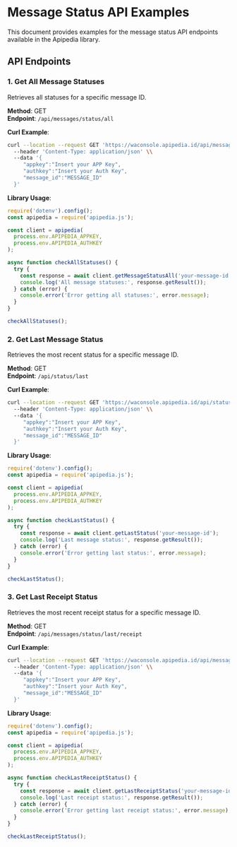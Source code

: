 # Message Status API Examples

This document provides examples for the message status API endpoints available in the Apipedia library.

## API Endpoints

### 1. Get All Message Statuses
Retrieves all statuses for a specific message ID.

**Method**: GET  
**Endpoint**: `/api/messages/status/all`

**Curl Example**:
```bash
curl --location --request GET 'https://waconsole.apipedia.id/api/messages/status/all' \\
  --header 'Content-Type: application/json' \\
  --data '{
     "appkey":"Insert your APP Key",
     "authkey":"Insert your Auth Key",
     "message_id":"MESSAGE_ID"
  }'
```

**Library Usage**:
```javascript
require('dotenv').config();
const apipedia = require('apipedia.js');

const client = apipedia(
  process.env.APIPEDIA_APPKEY, 
  process.env.APIPEDIA_AUTHKEY
);

async function checkAllStatuses() {
  try {
    const response = await client.getMessageStatusAll('your-message-id');
    console.log('All message statuses:', response.getResult());
  } catch (error) {
    console.error('Error getting all statuses:', error.message);
  }
}

checkAllStatuses();
```

### 2. Get Last Message Status
Retrieves the most recent status for a specific message ID.

**Method**: GET  
**Endpoint**: `/api/status/last`

**Curl Example**:
```bash
curl --location --request GET 'https://waconsole.apipedia.id/api/status/last' \\
  --header 'Content-Type: application/json' \\
  --data '{
     "appkey":"Insert your APP Key",
     "authkey":"Insert your Auth Key",
     "message_id":"MESSAGE_ID"
  }'
```

**Library Usage**:
```javascript
require('dotenv').config();
const apipedia = require('apipedia.js');

const client = apipedia(
  process.env.APIPEDIA_APPKEY, 
  process.env.APIPEDIA_AUTHKEY
);

async function checkLastStatus() {
  try {
    const response = await client.getLastStatus('your-message-id');
    console.log('Last message status:', response.getResult());
  } catch (error) {
    console.error('Error getting last status:', error.message);
  }
}

checkLastStatus();
```

### 3. Get Last Receipt Status
Retrieves the most recent receipt status for a specific message ID.

**Method**: GET  
**Endpoint**: `/api/messages/status/last/receipt`

**Curl Example**:
```bash
curl --location --request GET 'https://waconsole.apipedia.id/api/messages/status/last/receipt' \\
  --header 'Content-Type: application/json' \\
  --data '{
     "appkey":"Insert your APP Key",
     "authkey":"Insert your Auth Key",
     "message_id":"MESSAGE_ID"
  }'
```

**Library Usage**:
```javascript
require('dotenv').config();
const apipedia = require('apipedia.js');

const client = apipedia(
  process.env.APIPEDIA_APPKEY, 
  process.env.APIPEDIA_AUTHKEY
);

async function checkLastReceiptStatus() {
  try {
    const response = await client.getLastReceiptStatus('your-message-id');
    console.log('Last receipt status:', response.getResult());
  } catch (error) {
    console.error('Error getting last receipt status:', error.message);
  }
}

checkLastReceiptStatus();
```